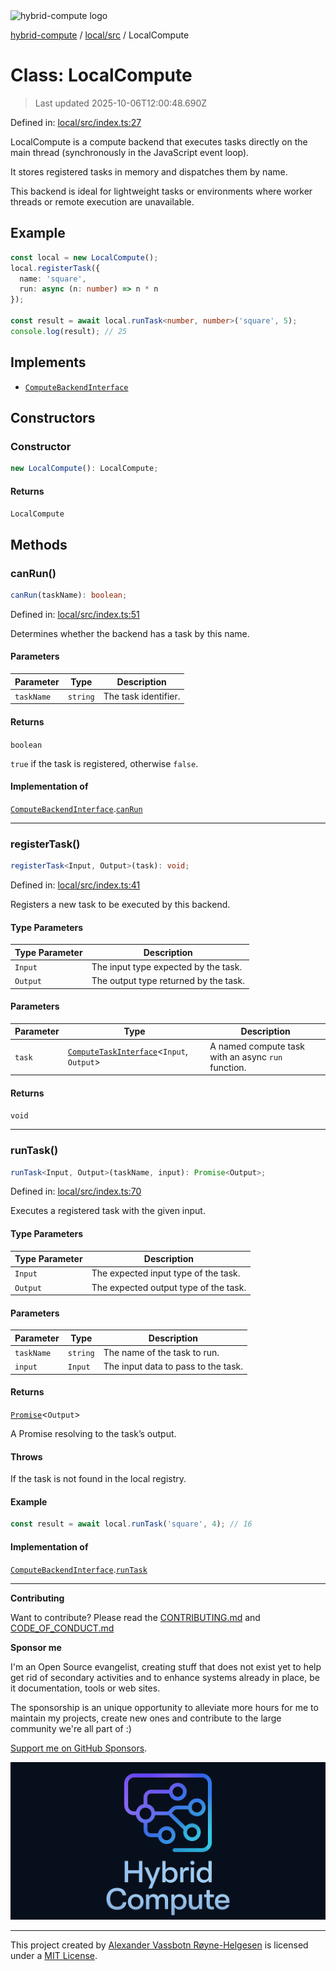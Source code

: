 <div><img alt="hybrid-compute logo" src="https://raw.githubusercontent.com/phun-ky/hybrid-compute/main/public/logo-hybrid-compute-horizontal-colored-package.svg?raw=true" style="max-height:32px;"/></div>

[hybrid-compute](../../../README.md) / [local/src](../README.md) / LocalCompute

# Class: LocalCompute

> Last updated 2025-10-06T12:00:48.690Z

Defined in:
[local/src/index.ts:27](https://github.com/phun-ky/hybrid-compute/blob/main/packages/local/src/index.ts#L27)

LocalCompute is a compute backend that executes tasks directly on the main
thread (synchronously in the JavaScript event loop).

It stores registered tasks in memory and dispatches them by name.

This backend is ideal for lightweight tasks or environments where worker threads
or remote execution are unavailable.

## Example

```ts
const local = new LocalCompute();
local.registerTask({
  name: 'square',
  run: async (n: number) => n * n
});

const result = await local.runTask<number, number>('square', 5);
console.log(result); // 25
```

## Implements

- [`ComputeBackendInterface`](../../../core/src/types/interfaces/ComputeBackendInterface.md)

## Constructors

### Constructor

```ts
new LocalCompute(): LocalCompute;
```

#### Returns

`LocalCompute`

## Methods

### canRun()

```ts
canRun(taskName): boolean;
```

Defined in:
[local/src/index.ts:51](https://github.com/phun-ky/hybrid-compute/blob/main/packages/local/src/index.ts#L51)

Determines whether the backend has a task by this name.

#### Parameters

| Parameter  | Type     | Description          |
| ---------- | -------- | -------------------- |
| `taskName` | `string` | The task identifier. |

#### Returns

`boolean`

`true` if the task is registered, otherwise `false`.

#### Implementation of

[`ComputeBackendInterface`](../../../core/src/types/interfaces/ComputeBackendInterface.md).[`canRun`](../../../core/src/types/interfaces/ComputeBackendInterface.md#canrun)

---

### registerTask()

```ts
registerTask<Input, Output>(task): void;
```

Defined in:
[local/src/index.ts:41](https://github.com/phun-ky/hybrid-compute/blob/main/packages/local/src/index.ts#L41)

Registers a new task to be executed by this backend.

#### Type Parameters

| Type Parameter | Description                           |
| -------------- | ------------------------------------- |
| `Input`        | The input type expected by the task.  |
| `Output`       | The output type returned by the task. |

#### Parameters

| Parameter | Type                                                                                                    | Description                                        |
| --------- | ------------------------------------------------------------------------------------------------------- | -------------------------------------------------- |
| `task`    | [`ComputeTaskInterface`](../../../core/src/types/interfaces/ComputeTaskInterface.md)<`Input`, `Output`> | A named compute task with an async `run` function. |

#### Returns

`void`

---

### runTask()

```ts
runTask<Input, Output>(taskName, input): Promise<Output>;
```

Defined in:
[local/src/index.ts:70](https://github.com/phun-ky/hybrid-compute/blob/main/packages/local/src/index.ts#L70)

Executes a registered task with the given input.

#### Type Parameters

| Type Parameter | Description                           |
| -------------- | ------------------------------------- |
| `Input`        | The expected input type of the task.  |
| `Output`       | The expected output type of the task. |

#### Parameters

| Parameter  | Type     | Description                         |
| ---------- | -------- | ----------------------------------- |
| `taskName` | `string` | The name of the task to run.        |
| `input`    | `Input`  | The input data to pass to the task. |

#### Returns

[`Promise`](https://developer.mozilla.org/docs/Web/JavaScript/Reference/Global_Objects/Promise)<`Output`>

A Promise resolving to the task’s output.

#### Throws

If the task is not found in the local registry.

#### Example

```ts
const result = await local.runTask('square', 4); // 16
```

#### Implementation of

[`ComputeBackendInterface`](../../../core/src/types/interfaces/ComputeBackendInterface.md).[`runTask`](../../../core/src/types/interfaces/ComputeBackendInterface.md#runtask)

---

**Contributing**

Want to contribute? Please read the
[CONTRIBUTING.md](https://github.com/phun-ky/hybrid-compute/blob/main/CONTRIBUTING.md)
and
[CODE_OF_CONDUCT.md](https://github.com/phun-ky/hybrid-compute/blob/main/CODE_OF_CONDUCT.md)

**Sponsor me**

I'm an Open Source evangelist, creating stuff that does not exist yet to help
get rid of secondary activities and to enhance systems already in place, be it
documentation, tools or web sites.

The sponsorship is an unique opportunity to alleviate more hours for me to
maintain my projects, create new ones and contribute to the large community
we're all part of :)

[Support me on GitHub Sponsors](https://github.com/sponsors/phun-ky).

![@hybrid-compute banner with logo and text](https://github.com/phun-ky/hybrid-compute/blob/main/public/logo-banner.png?raw=true)

---

This project created by [Alexander Vassbotn Røyne-Helgesen](http://phun-ky.net)
is licensed under a [MIT License](https://choosealicense.com/licenses/mit/).

